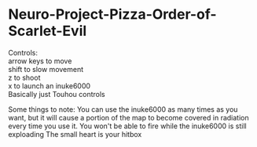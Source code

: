 # Neuro-Project-Pizza-Order-of-Scarlet-Evil

<p>Controls: <br>
arrow keys to move <br>
shift to slow movement <br>
z to shoot <br>
x to launch an inuke6000 <br>
Basically just Touhou controls
</p>
<p>
Some things to note: 
You can use the inuke6000 as many times as you want, but it will cause a portion of the map to become covered in radiation every time you use it. 
You won't be able to fire while the inuke6000 is still exploading
The small heart is your hitbox 
</p>
